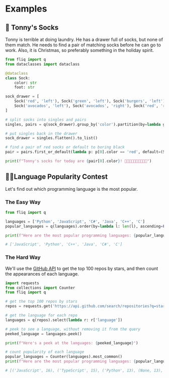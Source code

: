 # Examples

## 🧦 Tonny's Socks

Tonny is terrible at doing laundry. He has a drawer full of socks, but none of them match. 
He needs to find a pair of matching socks before he can go to work.
Also, it is Christmas, so preferably something in the holiday spirit.

```python
from fliq import q
from dataclasses import dataclass

@dataclass
class Sock:
    color: str
    foot: str

sock_drawer = [
    Sock('red', 'left'), Sock('green', 'left'), Sock('burgers', 'left'), Sock('aliens', 'right'),
    Sock('avocados', 'left'), Sock('avocados', 'right'), Sock('red', 'right'), Sock('burgers', 'left')
]

# split socks into singles and pairs
singles, pairs = q(sock_drawer).group_by('color').partition(by=lambda g: len(g) == 2)

# put singles back in the drawer
sock_drawer = singles.flatten().to_list()

# find a pair of red socks or default to boring black
pair = pairs.first_or_default(lambda p: p[0].color == 'red', default=(Sock('boring black', 'left'), Sock('boring black', 'right')))

print(f"Tonny's socks for today are {pair[0].color}! 🎄🎅🏼🎁🧦🧦🎁🎅🏼🎄")
```

## 👨‍💻Language Popularity Contest
Let's find out which programming language is the most popular.

### The Easy Way

```python
from fliq import q

languages = ['Python', 'JavaScript', 'C#', 'Java', 'C++', 'C']
popular_languages = q(languages).order(by=lambda l: len(l), ascending=False).to_list()

print(f"Here are the most popular programming languages: {popular_languages} 😅")

# ['JavaScript', 'Python', 'C++', 'Java', 'C#', 'C']
```

### The Hard Way

We'll use the [GitHub API](https://docs.github.com/en/free-pro-team@latest/rest) to get the top 100 repos by stars,
and then count the appearances of each language.

```python
import requests
from collections import Counter
from fliq import q

# get the top 100 repos by stars
repos = requests.get('https://api.github.com/search/repositories?q=stars:>1&sort=stars&per_page=100').json()['items']

# get the language for each repo
languages = q(repos).select(lambda r: r['language'])

# peek to see a language, without removing it from the query
peeked_language = languages.peek()

print(f"Here's a peek at the languages: {peeked_language}")

# count popularity of each language
popular_languages = Counter(languages).most_common()
print(f"Here are the most popular programming languages: {popular_languages} 💪🧪🔍")

# [('JavaScript', 16), ('TypeScript', 15), ('Python', 13), (None, 13), ('C', 5), ('Java', 5) ...]
```
